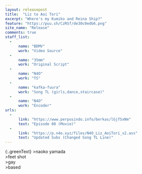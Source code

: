 ```yaml
---
layout: releasepost
title:  "Liz to Aoi Tori"
excerpt: "Where's my Kumiko and Reina Ship?"
feature: "https://puu.sh/CzRSf/de30c0edb6.png"
site_name: "Release"
comments: true
staff_list:
  - 
      name: "BDMV"
      work: "Video Source"
  - 
      name: "35mm"
      work: "Original Script"
  - 
      name: "N4O"
      work: "TS"
  - 
      name: "kafka-fuura"
      work: "Song TL (girls,dance,staircase)"
  - 
      name: "N4O"
      work: "Encoder"
urls:
  - 
      link: "https://www.perpusindo.info/berkas/lGjfSxNm"
      text: "Episode 00 (Movie)"
  - 
      link: "https://p.n4o.xyz/files/N4O_Liz_AoiTori_v2.ass"
      text: "Updated Subs (Changed Song TL Line)"
---
```


{:.greenText} 
\>naoko yamada<br>
\>feet shot<br>
\>gay<br>
\>based
